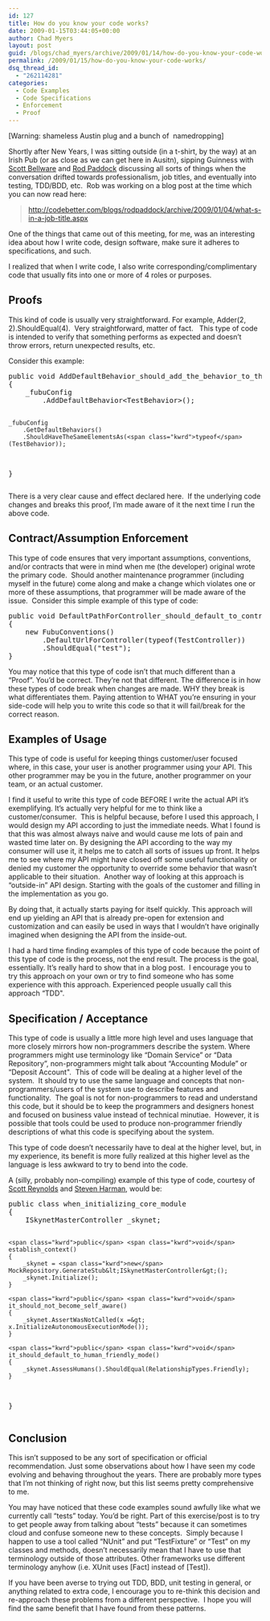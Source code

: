 ```yaml
---
id: 127
title: How do you know your code works?
date: 2009-01-15T03:44:05+00:00
author: Chad Myers
layout: post
guid: /blogs/chad_myers/archive/2009/01/14/how-do-you-know-your-code-works.aspx
permalink: /2009/01/15/how-do-you-know-your-code-works/
dsq_thread_id:
  - "262114281"
categories:
  - Code Examples
  - Code Specifications
  - Enforcement
  - Proof
---
```

[Warning: shameless Austin plug and a bunch of&#160; namedropping] 

Shortly after New Years, I was sitting outside (in a t-shirt, by the way) at an Irish Pub (or as close as we can get here in Ausitn), sipping Guinness with [Scott Bellware](http://blog.scottbellware.com/) and [Rod Paddock](http://codebetter.com/blogs/rodpaddock) discussing all sorts of things when the conversation drifted towards professionalism, job titles, and eventually into testing, TDD/BDD, etc.&#160; Rob was working on a blog post at the time which you can now read here:

> <http://codebetter.com/blogs/rodpaddock/archive/2009/01/04/what-s-in-a-job-title.aspx>

One of the things that came out of this meeting, for me, was an interesting idea about how I write code, design software, make sure it adheres to specifications, and such.

I realized that when I write code, I also write corresponding/complimentary code that usually fits into one or more of 4 roles or purposes.

## Proofs

This kind of code is usually very straightforward. For example, Adder(2, 2).ShouldEqual(4).&#160; Very straightforward, matter of fact.&#160;&#160; This type of code is intended to verify that something performs as expected and doesn’t throw errors, return unexpected results, etc.

Consider this example:

<div class="csharpcode-wrapper">
  <pre><span class="kwrd">public</span> <span class="kwrd">void</span> AddDefaultBehavior_should_add_the_behavior_to_the_list()
{
    _fubuConfig
        .AddDefaultBehavior&lt;TestBehavior&gt;();

    _fubuConfig
        .GetDefaultBehaviors()
        .ShouldHaveTheSameElementsAs(<span class="kwrd">typeof</span>(TestBehavior));
}</pre>
</div>

There is a very clear cause and effect declared here.&#160; If the underlying code changes and breaks this proof, I’m made aware of it the next time I run the above code.

## Contract/Assumption Enforcement

This type of code ensures that very important assumptions, conventions, and/or contracts that were in mind when me (the developer) original wrote the primary code.&#160; Should another maintenance programmer (including myself in the future) come along and make a change which violates one or more of these assumptions, that programmer will be made aware of the issue.&#160; Consider this simple example of this type of code:

<div class="csharpcode-wrapper">
  <pre><span class="kwrd">public</span> <span class="kwrd">void</span> DefaultPathForController_should_default_to_controller_canonical_name()
{
    <span class="kwrd">new</span> FubuConventions()
        .DefaultUrlForController(<span class="kwrd">typeof</span>(TestController))
        .ShouldEqual(<span class="str">"test"</span>);
}</pre>
</div>

You may notice that this type of code isn’t that much different than a “Proof”. You’d be correct. They’re not that different. The difference is in how these types of code break when changes are made. WHY they break is what differentiates them. Paying attention to WHAT you’re ensuring in your side-code will help you to write this code so that it will fail/break for the correct reason.

## Examples of Usage

This type of code is useful for keeping things customer/user focused where, in this case, your user is another programmer using your API. This other programmer may be you in the future, another programmer on your team, or an actual customer.

I find it useful to write this type of code BEFORE I write the actual API it’s exemplifying. It’s actually very helpful for me to think like a customer/consumer.&#160; This is helpful because, before I used this approach, I would design my API according to just the immediate needs. What I found is that this was almost always naive and would cause me lots of pain and wasted time later on. By designing the API according to the way my consumer will use it, it helps me to catch all sorts of issues up front. It helps me to see where my API might have closed off some useful functionality or denied my customer the opportunity to override some behavior that wasn’t applicable to their situation.&#160; Another way of looking at this approach is “outside-in” API design. Starting with the goals of the customer and filling in the implementation as you go.

By doing that, it actually starts paying for itself quickly. This approach will end up yielding an API that is already pre-open for extension and customization and can easily be used in ways that I wouldn’t have originally imagined when designing the API from the inside-out.&#160; 

I had a hard time finding examples of this type of code because the point of this type of code is the process, not the end result. The process is the goal, essentially. It’s really hard to show that in a blog post.&#160; I encourage you to try this approach on your own or try to find someone who has some experience with this approach. Experienced people usually call this approach “TDD".

## Specification / Acceptance

This type of code is usually a little more high level and uses language that more closely mirrors how non-programmers describe the system. Where programmers might use terminology like “Domain Service” or “Data Repository”, non-programmers might talk about “Accounting Module” or “Deposit Account".&#160; This of code will be dealing at a higher level of the system.&#160; It should try to use the same language and concepts that non-programmers/users of the system use to describe features and functionality.&#160; The goal is not for non-programmers to read and understand this code, but it should be to keep the programmers and designers honest and focused on business value instead of technical minutiae.&#160; However, it is possible that tools could be used to produce non-programmer friendly descriptions of what this code is specifying about the system.

This type of code doesn’t necessarily have to deal at the higher level, but, in my experience, its benefit is more fully realized at this higher level as the language is less awkward to try to bend into the code.

A (silly, probably non-compiling) example of this type of code, courtesy of [Scott Reynolds](http://www.lostechies.com/blogs/scottcreynolds/default.aspx) and [Steven Harman](http://stevenharman.net/blog/archive/2009/01/14/saving-the-world-via-tdd.aspx), would be:

<div class="csharpcode-wrapper">
  <pre><span class="kwrd">public</span> <span class="kwrd">class</span> when_initializing_core_module
{
    ISkynetMasterController _skynet;

    <span class="kwrd">public</span> <span class="kwrd">void</span> establish_context()
    {
        _skynet = <span class="kwrd">new</span> MockRepository.GenerateStub&lt;ISkynetMasterController&gt;();
        _skynet.Initialize();
    }

    <span class="kwrd">public</span> <span class="kwrd">void</span> it_should_not_become_self_aware()
    {
        _skynet.AssertWasNotCalled(x =&gt; x.InitializeAutonomousExecutionMode());
    }

    <span class="kwrd">public</span> <span class="kwrd">void</span> it_should_default_to_human_friendly_mode()
    {
        _skynet.AssessHumans().ShouldEqual(RelationshipTypes.Friendly);
    }
}</pre>
</div>

## Conclusion

This isn’t supposed to be any sort of specification or official recommendation. Just some observations about how I have seen my code evolving and behaving throughout the years. There are probably more types that I’m not thinking of right now, but this list seems pretty comprehensive to me.

You may have noticed that these code examples sound awfully like what we currently call “tests” today. You’d be right. Part of this exercise/post is to try to get people away from talking about “tests” because it can sometimes cloud and confuse someone new to these concepts.&#160; Simply because I happen to use a tool called “NUnit” and put “TestFixture” or “Test” on my classes and methods, doesn’t necessarily mean that I have to use that terminology outside of those attributes. Other frameworks use different terminology anyhow (i.e. XUnit uses [Fact] instead of [Test]).

If you have been averse to trying out TDD, BDD, unit testing in general, or anything related to extra code, I encourage you to re-think this decision and re-approach these problems from a different perspective.&#160; I hope you will find the same benefit that I have found from these patterns.